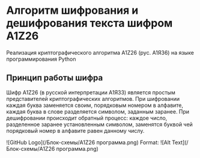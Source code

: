 # Алгоритм шифрования и дешифрования текста шифром A1Z26 
Реализация криптографического алгоритма A1Z26 (рус. А1Я36) на языке программирования Python

## Принцип работы шифра
Шифр A1Z26 (в русской интерпретации А1Я33) является простым представителей криптографических алгоритмов. При шифровании каждая буква заменяется своим, порядковым номером в алфавите, каждая буква в слове разделяется символом, заданным заранее. При дешифровании происходит обратный процесс: каждое число, разделенное заранее установленным символом, заменятся буквой чей порядковый номер в алфавите равен данному числу.

![GitHub Logo](/Блок-схемы/A1Z26 программа.png)
Format: ![Alt Text](/Блок-схемы/A1Z26 программа.png)

